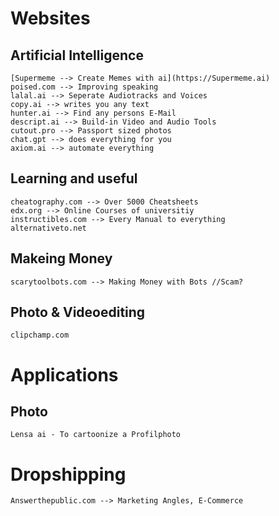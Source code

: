 # Websites
## Artificial Intelligence
    [Supermeme --> Create Memes with ai](https://Supermeme.ai)
    poised.com --> Improving speaking
    lalal.ai --> Seperate Audiotracks and Voices
    copy.ai --> writes you any text
    hunter.ai --> Find any persons E-Mail
    descript.ai --> Build-in Video and Audio Tools
    cutout.pro --> Passport sized photos
    chat.gpt --> does everything for you
    axiom.ai --> automate everything
## Learning and useful
    cheatography.com --> Over 5000 Cheatsheets
    edx.org --> Online Courses of universitiy
    instructibles.com --> Every Manual to everything
    alternativeto.net
## Makeing Money
    scarytoolbots.com --> Making Money with Bots //Scam?
## Photo & Videoediting
    clipchamp.com

# Applications
## Photo
    Lensa ai - To cartoonize a Profilphoto
# Dropshipping
    Answerthepublic.com --> Marketing Angles, E-Commerce